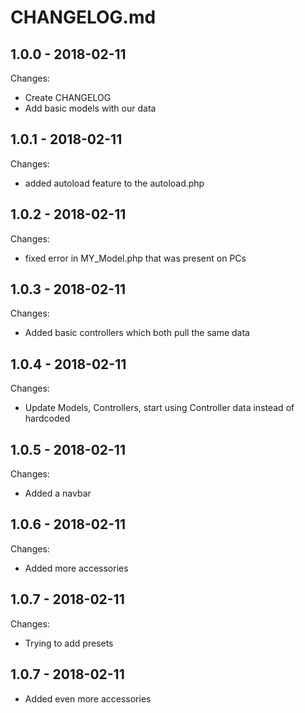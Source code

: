 # CHANGELOG.md

## 1.0.0 - 2018-02-11

Changes:

- Create CHANGELOG
- Add basic models with our data

## 1.0.1 - 2018-02-11

Changes:

- added autoload feature to the autoload.php

## 1.0.2 - 2018-02-11

Changes:

- fixed error in MY_Model.php that was present on PCs

## 1.0.3 - 2018-02-11

Changes:

- Added basic controllers which both pull the same data

## 1.0.4 - 2018-02-11

Changes:

- Update Models, Controllers, start using Controller data instead of hardcoded

## 1.0.5 - 2018-02-11

Changes:

- Added a navbar

## 1.0.6 - 2018-02-11

Changes:

- Added more accessories

## 1.0.7 - 2018-02-11

Changes:

- Trying to add presets

## 1.0.7 - 2018-02-11

- Added even more accessories
